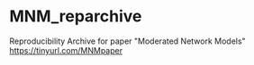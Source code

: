 # MNM_reparchive
Reproducibility Archive for paper "Moderated Network Models" https://tinyurl.com/MNMpaper
